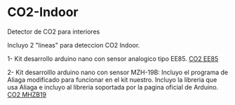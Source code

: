 # CO2-Indoor
Detector de CO2 para interiores

Incluyo 2 "lineas" para deteccion CO2 Indoor. 

1- Kit desarrollo arduino nano con sensor analogico tipo EE85.
[CO2 EE85](https://github.com/niconmn/CO2-Indoor/tree/main/CO2%20EE85)

2- Kit desarrolllo arduino nano con sensor MZH-19B: Incluyo el programa de Aliaga modificado para funcionar en el kit nuestro. Incluyo la libreria que usa Aliaga e incluyo al libreria soportada por la pagina oficial de Arduino.
[CO2 MHZB19](https://github.com/niconmn/CO2-Indoor/tree/main/CO2%20MHZB19)


